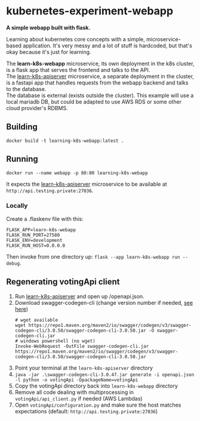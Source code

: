 # kubernetes-experiment-webapp

**A simple webapp built with flask.**

Learning about kubernetes core concepts with a simple, microservice-based application. It's very messy and a lot of stuff is hardcoded, but that's okay because it's just for learning.

The **learn-k8s-webapp** microservice, its own deployment in the k8s cluster, is a flask app that serves the frontend and talks to the API.<br>
The [learn-k8s-apiserver](https://github.com/kotae4/learn-k8s-apiserver) microservice, a separate deployment in the cluster, is a fastapi app that handles requests from the webapp backend and talks to the database.<br>
The database is external (exists outside the cluster). This example will use a local mariadb DB, but could be adapted to use AWS RDS or some other cloud provider's RDBMS.<br>

## Building

`docker build -t learning-k8s-webapp:latest .`

## Running

`docker run --name webapp -p 80:80 learning-k8s-webapp`

It expects the [learn-k8s-apiserver](https://github.com/kotae4/learn-k8s-apiserver) microservice to be available at `http://api.testing.private:27036`.


### Locally

Create a .flaskenv file with this:
```
FLASK_APP=learn-k8s-webapp
FLASK_RUN_PORT=27580
FLASK_ENV=development
FLASK_RUN_HOST=0.0.0.0
```

Then invoke from one directory up:
`flask --app learn-k8s-webapp run --debug`.

## Regenerating votingApi client

1. Run [learn-k8s-apiserver](https://github.com/kotae4/learn-k8s-apiserver) and open up <apiserver>/openapi.json.
2. Download swagger-codegen-cli (change version number if needed, [see here](https://github.com/swagger-api/swagger-codegen))
    ```
    # wget available
    wget https://repo1.maven.org/maven2/io/swagger/codegen/v3/swagger-codegen-cli/3.0.50/swagger-codegen-cli-3.0.50.jar -O swagger-codegen-cli.jar
    # windows powershell (no wget)
    Invoke-WebRequest -OutFile swagger-codegen-cli.jar https://repo1.maven.org/maven2/io/swagger/codegen/v3/swagger-codegen-cli/3.0.50/swagger-codegen-cli-3.0.50.jar
    ```
3. Point your terminal at the `learn-k8s-apiserver` directory
4. `java -jar .\swagger-codegen-cli-3.0.47.jar generate -i openapi.json -l python -o votingApi -DpackageName=votingApi`
5. Copy the votingApi directory back into `learn-k8s-webapp` directory
6. Remove all code dealing with multiprocessing in `votingApi/api_client.py` if needed (AWS Lambdas)
7. Open `votingApi/configuration.py` and make sure the host matches expectations (default: `http://api.testing.private:27036`)
